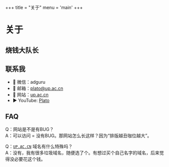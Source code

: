 +++
title = "关于"
menu = 'main'
+++

# 关于
## 烧钱大队长


## 联系我
* 💬 微信：adguru
* 📧 邮箱：[plato@up.ac.cn](mailto:plato@up.ac.cn)
* 🔎 网站：[up.ac.cn](https://up.ac.cn)
* ▶️ YouTube: [Plato](https://www.youtube.com/c/aiads)

## FAQ
Q：网站是不是有BUG？    
A：可以访问 = 没有BUG。那网站怎么长这样？因为“排版越丑咖位越大”。

Q：[`UP.AC.CN`](/about) 域名有什么特殊吗？    
A：没有，我有很多垃圾域名，随便选了个。有想过买个自己名字的域名，后来觉得没必要花这个钱。
